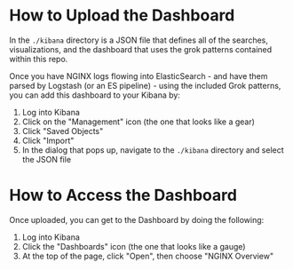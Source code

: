 # How to Upload the Dashboard

In the `./kibana` directory is a JSON file that defines all of the searches, visualizations, and the dashboard that uses the grok patterns contained within this repo.

Once you have NGINX logs flowing into ElasticSearch - and have them parsed by Logstash (or an ES pipeline) - using the included Grok patterns, you can add this dashboard to your Kibana by:

1. Log into Kibana
2. Click on the "Management" icon (the one that looks like a gear)
3. Click "Saved Objects"
4. Click "Import"
5. In the dialog that pops up, navigate to the `./kibana` directory and select the JSON file

# How to Access the Dashboard

Once uploaded, you can get to the Dashboard by doing the following:

1. Log into Kibana
2. Click the "Dashboards" icon (the one that looks like a gauge)
3. At the top of the page, click "Open", then choose "NGINX Overview"

